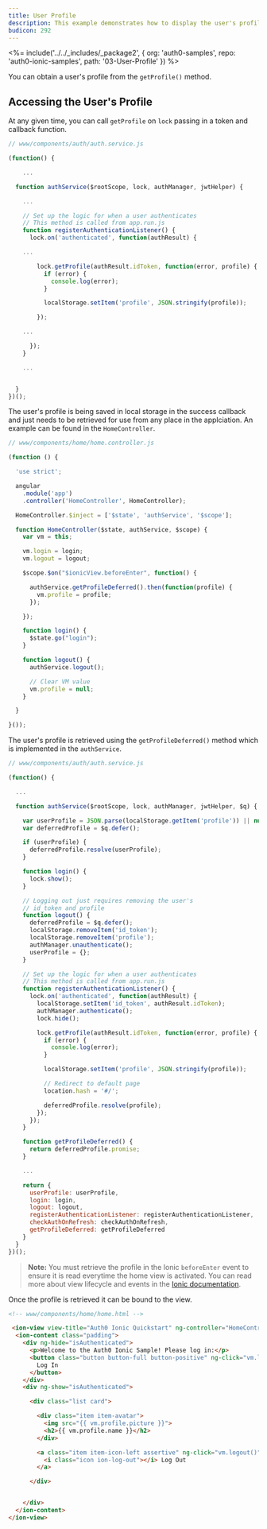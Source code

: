 ```yaml
---
title: User Profile
description: This example demonstrates how to display the user's profile
budicon: 292
---
```


<%= include('../../_includes/_package2', {
  org: 'auth0-samples',
  repo: 'auth0-ionic-samples',
  path: '03-User-Profile'
}) %>


You can obtain a user's profile from the `getProfile()` method.

## Accessing the User's Profile

At any given time, you can call `getProfile` on `lock` passing in a token and callback function.

```js
// www/components/auth/auth.service.js

(function() {

    ...

  function authService($rootScope, lock, authManager, jwtHelper) {

    ...

    // Set up the logic for when a user authenticates
    // This method is called from app.run.js
    function registerAuthenticationListener() {
      lock.on('authenticated', function(authResult) {

    ...

        lock.getProfile(authResult.idToken, function(error, profile) {
          if (error) {
            console.log(error);
          }

          localStorage.setItem('profile', JSON.stringify(profile));

        });

    ...

      });
    }

    ...


  }
})();

```

The user's profile is being saved in local storage in the success callback and just needs to be retrieved for use from any place in the applciation. An example can be found in the `HomeController`.

```js
// www/components/home/home.controller.js

(function () {

  'use strict';

  angular
    .module('app')
    .controller('HomeController', HomeController);

  HomeController.$inject = ['$state', 'authService', '$scope'];

  function HomeController($state, authService, $scope) {
    var vm = this;

    vm.login = login;
    vm.logout = logout;

    $scope.$on("$ionicView.beforeEnter", function() {

      authService.getProfileDeferred().then(function(profile) {
        vm.profile = profile;
      });

    });

    function login() {
      $state.go("login");
    }

    function logout() {
      authService.logout();

      // Clear VM value
      vm.profile = null;
    }

  }

}());
```

The user's profile is retrieved using the `getProfileDeferred()` method which is implemented in the `authService`.

```js
// www/components/auth/auth.service.js

(function() {

  ...

  function authService($rootScope, lock, authManager, jwtHelper, $q) {

    var userProfile = JSON.parse(localStorage.getItem('profile')) || null;
    var deferredProfile = $q.defer();

    if (userProfile) {
      deferredProfile.resolve(userProfile);
    }

    function login() {
      lock.show();
    }

    // Logging out just requires removing the user's
    // id_token and profile
    function logout() {
      deferredProfile = $q.defer();
      localStorage.removeItem('id_token');
      localStorage.removeItem('profile');
      authManager.unauthenticate();
      userProfile = {};
    }

    // Set up the logic for when a user authenticates
    // This method is called from app.run.js
    function registerAuthenticationListener() {
      lock.on('authenticated', function(authResult) {
        localStorage.setItem('id_token', authResult.idToken);
        authManager.authenticate();
        lock.hide();

        lock.getProfile(authResult.idToken, function(error, profile) {
          if (error) {
            console.log(error);
          }

          localStorage.setItem('profile', JSON.stringify(profile));

          // Redirect to default page
          location.hash = '#/';

          deferredProfile.resolve(profile);
        });
      });
    }

    function getProfileDeferred() {
      return deferredProfile.promise;
    }

    ...

    return {
      userProfile: userProfile,
      login: login,
      logout: logout,
      registerAuthenticationListener: registerAuthenticationListener,
      checkAuthOnRefresh: checkAuthOnRefresh,
      getProfileDeferred: getProfileDeferred
    }
  }
})();

```

> **Note:** You must retrieve the profile in the Ionic `beforeEnter` event to ensure it is read everytime the home view is activated. You can read more about view lifecycle and events in the [Ionic documentation](http://ionicframework.com/docs/api/directive/ionView/).

Once the profile is retrieved it can be bound to the view.

```html
<!-- www/components/home/home.html -->

 <ion-view view-title="Auth0 Ionic Quickstart" ng-controller="HomeController as vm">
  <ion-content class="padding">
    <div ng-hide="isAuthenticated">
      <p>Welcome to the Auth0 Ionic Sample! Please log in:</p>
      <button class="button button-full button-positive" ng-click="vm.login()">
        Log In
      </button>
    </div>
    <div ng-show="isAuthenticated">

      <div class="list card">

        <div class="item item-avatar">
          <img src="{{ vm.profile.picture }}">
          <h2>{{ vm.profile.name }}</h2>
        </div>

        <a class="item item-icon-left assertive" ng-click="vm.logout()">
          <i class="icon ion-log-out"></i> Log Out
        </a>

      </div>


    </div>
  </ion-content>
</ion-view>
```
